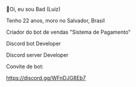 👋Oi, eu sou Bad (Luiz)

Tenho 22 anos, moro no Salvador, Brasil

Criador do bot de vendas "Sistema de Pagamento"

Discord bot Developer

Discord server Developer

Convite de bot:

https://discord.gg/WFnDJG8Eb7
